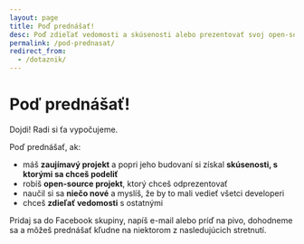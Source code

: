 ```yaml
---
layout: page
title: Poď prednášať!
desc: Poď zdieľať vedomosti a skúsenosti alebo prezentovať svoj open-source projekt
permalink: /pod-prednasat/
redirect_from:
  - /dotaznik/
---
```


<div class="section page">
<div class="container">

<h1>Poď prednášať!</h1>
<p>Dojdi! Radi si ťa vypočujeme.</p>

<p>Poď prednášať, ak:</p>

<ul>
  <li>máš <strong>zaujímavý projekt</strong> a popri jeho budovaní si získal <strong>skúsenosti, s ktorými sa chceš podeliť</strong></li>
  <li>robíš <strong>open-source projekt</strong>, ktorý chceš odprezentovať</li>
  <li>naučil si sa <strong>niečo nové</strong> a myslíš, že by to mali vedieť všetci developeri</li>
  <li>chceš <strong>zdieľať vedomosti</strong> s ostatnými</li>
</ul>

<p>Pridaj sa do Facebook skupiny, napíš e-mail alebo príď na pivo, dohodneme sa a môžeš prednášať kľudne
na niektorom z nasledujúcich stretnutí.</p>

</div>
</div>
